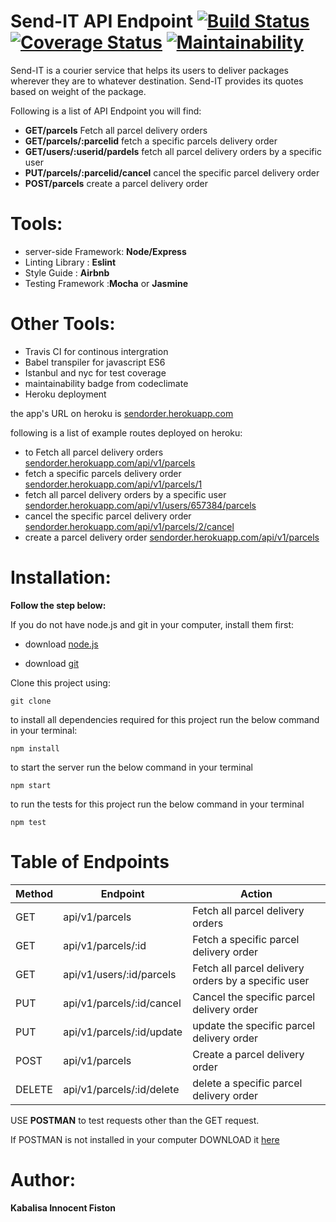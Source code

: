 # Send-IT API Endpoint [![Build Status](https://travis-ci.org/Kabalisa/senditapi.svg?branch=master)](https://travis-ci.org/Kabalisa/senditapi) [![Coverage Status](https://coveralls.io/repos/github/Kabalisa/senditapi/badge.svg)](https://coveralls.io/github/Kabalisa/senditapi) [![Maintainability](https://api.codeclimate.com/v1/badges/a99a88d28ad37a79dbf6/maintainability)](https://codeclimate.com/github/codeclimate/codeclimate/maintainability)
Send-IT is a courier service that helps its users to deliver packages wherever they are to whatever destination. Send-IT provides its quotes
based on weight of the package. 

Following is a list of API Endpoint you will find:

* **GET/parcels** Fetch all parcel delivery orders
* **GET/parcels/:parcelid** fetch a specific parcels delivery order
* **GET/users/:userid/pardels** fetch all parcel delivery orders by a specific user
* **PUT/parcels/:parcelid/cancel** cancel the specific parcel delivery order
* **POST/parcels** create a parcel delivery order
 
 # Tools:
 * server-side Framework: **Node/Express**
 * Linting Library : **Eslint**
 * Style Guide : **Airbnb**
 * Testing Framework :**Mocha** or **Jasmine**
 
 # Other Tools:
 * Travis CI for continous intergration
 * Babel transpiler for javascript ES6
 * Istanbul and nyc for test coverage
 * maintainability badge from codeclimate
 * Heroku deployment
 
 the app's URL on heroku is [sendorder.herokuapp.com](https://sendorder.herokuapp.com/)
 
 following is a list of example routes deployed on heroku:
 
 * to Fetch all parcel delivery orders [sendorder.herokuapp.com/api/v1/parcels](https://sendorder.herokuapp.com/api/v1/parcels)
 * fetch a specific parcels delivery order [sendorder.herokuapp.com/api/v1/parcels/1](https://sendorder.herokuapp.com/api/v1/parcels/1)
 * fetch all parcel delivery orders by a specific user [sendorder.herokuapp.com/api/v1/users/657384/parcels](https://sendorder.herokuapp.com/api/v1/users/657384/parcels/)
 * cancel the specific parcel delivery order [sendorder.herokuapp.com/api/v1/parcels/2/cancel](https://sendorder.herokuapp.com/api/v1/parcels/2/cancel)
 * create a parcel delivery order [sendorder.herokuapp.com/api/v1/parcels](https://sendorder.herokuapp.com/api/v1/parcels)


# Installation: 
**Follow the step below:**

If you do not have node.js and git in your computer, install them first:

* download [node.js](https://nodejs.org/en/download/)

* download [git](https://git-scm.com/downloads)

Clone this project using:

```
git clone 
```
to install all dependencies required for this project run the below command in your terminal:
```
npm install
```
to start the server run the below command in your terminal
```
npm start
```
to run the tests for this project run the below command in your terminal
```
npm test
```

# Table of Endpoints
Method | Endpoint | Action 
------ | -------- | ------
GET | api/v1/parcels | Fetch all parcel delivery orders
GET | api/v1/parcels/:id | Fetch a specific parcel delivery order
GET | api/v1/users/:id/parcels | Fetch all parcel delivery orders by a specific user
PUT | api/v1/parcels/:id/cancel | Cancel the specific parcel delivery order
PUT | api/v1/parcels/:id/update | update the specific parcel delivery order
POST | api/v1/parcels | Create a parcel delivery order
DELETE | api/v1/parcels/:id/delete | delete a specific parcel delivery order

USE **POSTMAN** to test requests other than the GET request.

If POSTMAN is not installed in your computer DOWNLOAD it [here](https://www.getpostman.com/apps)

# Author:

**Kabalisa Innocent Fiston**

